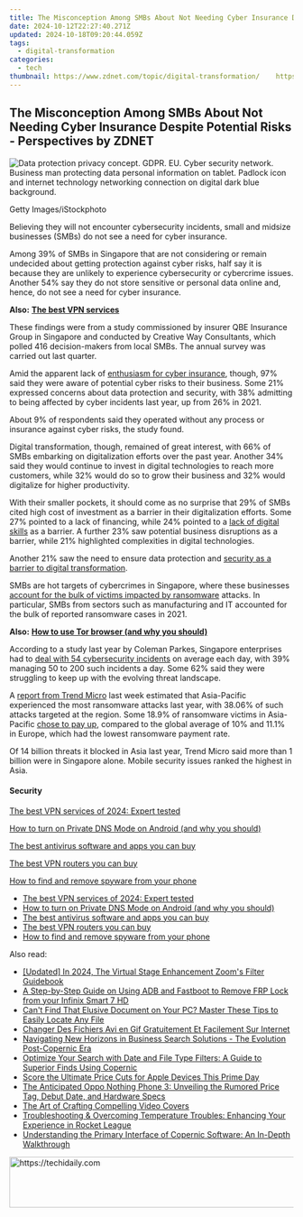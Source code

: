 ```yaml
---
title: The Misconception Among SMBs About Not Needing Cyber Insurance Despite Potential Risks - Perspectives by ZDNET
date: 2024-10-12T22:27:40.271Z
updated: 2024-10-18T09:20:44.059Z
tags:
  - digital-transformation
categories:
  - tech
thumbnail: https://www.zdnet.com/topic/digital-transformation/    https://www.zdnet.com/a/img/resize/5e853fd988fb59930cbafade579f835b867fa3a7/2019/03/12/a0a80a45-774f-40b7-8b57-ab6c79dd81f8/istock-962094400.jpg?width=170&height=128&fit=crop&auto=webp
---
```


## The Misconception Among SMBs About Not Needing Cyber Insurance Despite Potential Risks - Perspectives by ZDNET

![Data protection privacy concept. GDPR. EU. Cyber security network. Business man protecting data personal information on tablet. Padlock icon and internet technology networking connection on digital dark blue background.](https://www.zdnet.com/a/img/resize/e2d0b16e62f5cee35527e982d19a5d55bc94734c/2019/03/12/a0a80a45-774f-40b7-8b57-ab6c79dd81f8/istock-962094400.jpg?auto=webp&width=1280)

Getty Images/iStockphoto

Believing they will not encounter cybersecurity incidents, small and midsize businesses (SMBs) do not see a need for cyber insurance. 

Among 39% of SMBs in Singapore that are not considering or remain undecided about getting protection against cyber risks, half say it is because they are unlikely to experience cybersecurity or cybercrime issues. Another 54% say they do not store sensitive or personal data online and, hence, do not see a need for cyber insurance. 

**Also:** [**The best VPN services**](https://www.zdnet.com/article/best-vpn/)

These findings were from a study commissioned by insurer QBE Insurance Group in Singapore and conducted by Creative Way Consultants, which polled 416 decision-makers from local SMBs. The annual survey was carried out last quarter. 

Amid the apparent lack of [enthusiasm for cyber insurance](https://www.zdnet.com/article/singapore-smbs-keen-on-cyber-insurance-concern-about-data-security/), though, 97% said they were aware of potential cyber risks to their business. Some 21% expressed concerns about data protection and security, with 38% admitting to being affected by cyber incidents last year, up from 26% in 2021\. 

About 9% of respondents said they operated without any process or insurance against cyber risks, the study found. 

Digital transformation, though, remained of great interest, with 66% of SMBs embarking on digitalization efforts over the past year. Another 34% said they would continue to invest in digital technologies to reach more customers, while 32% would do so to grow their business and 32% would digitalize for higher productivity. 

With their smaller pockets, it should come as no surprise that 29% of SMBs cited high cost of investment as a barrier in their digitalization efforts. Some 27% pointed to a lack of financing, while 24% pointed to a [lack of digital skills](https://www.zdnet.com/article/cybersecurity-skills-concerns-hamper-singapore-smb-digitalisation-efforts/) as a barrier. A further 23% saw potential business disruptions as a barrier, while 21% highlighted complexities in digital technologies. 

Another 21% saw the need to ensure data protection and [security as a barrier to digital transformation](https://www.zdnet.com/article/cybersecurity-skills-concerns-hamper-singapore-smb-digitalisation-efforts/). 

SMBs are hot targets of cybercrimes in Singapore, where these businesses [account for the bulk of victims impacted by ransomware](https://www.zdnet.com/article/singapore-clocks-higher-ransomware-attacks-warns-of-iot-risks/) attacks. In particular, SMBs from sectors such as manufacturing and IT accounted for the bulk of reported ransomware cases in 2021\. 

**Also:** [**How to use Tor browser (and why you should)**](https://www.zdnet.com/article/how-to-use-tor-browser-and-why-you-should/)

According to a study last year by Coleman Parkes, Singapore enterprises had to [deal with 54 cybersecurity incidents](https://www.zdnet.com/article/singapore-firms-see-54-cybersecurity-incidents-daily-struggle-to-keep-up/) on average each day, with 39% managing 50 to 200 such incidents a day. Some 62% said they were struggling to keep up with the evolving threat landscape. 

A [report from Trend Micro](https://www.trendmicro.com/vinfo/us/security/research-and-analysis/threat-reports/roundup/rethinking-tactics-annual-cybersecurity-roundup-2022) last week estimated that Asia-Pacific experienced the most ransomware attacks last year, with 38.06% of such attacks targeted at the region. Some 18.9% of ransomware victims in Asia-Pacific [chose to pay up](https://www.zdnet.com/article/faced-with-likelihood-of-ransomware-attacks-businesses-still-choosing-to-pay-up/), compared to the global average of 10% and 11.1% in Europe, which had the lowest ransomware payment rate. 

Of 14 billion threats it blocked in Asia last year, Trend Micro said more than 1 billion were in Singapore alone. Mobile security issues ranked the highest in Asia. 

#### Security

[The best VPN services of 2024: Expert tested](https://www.zdnet.com/article/best-vpn/ "The best VPN services of 2024: Expert tested")

[How to turn on Private DNS Mode on Android (and why you should)](https://www.zdnet.com/article/how-to-turn-on-private-dns-mode-on-android-and-why-you-should/ "How to turn on Private DNS Mode on Android (and why you should)")

[The best antivirus software and apps you can buy](https://www.zdnet.com/article/best-antivirus/ "The best antivirus software and apps you can buy")

[The best VPN routers you can buy](https://www.zdnet.com/article/best-vpn-router/ "The best VPN routers you can buy")

[How to find and remove spyware from your phone](https://www.zdnet.com/article/how-to-find-and-remove-spyware-from-your-phone/ "How to find and remove spyware from your phone")

* [The best VPN services of 2024: Expert tested](https://www.zdnet.com/article/best-vpn/ "The best VPN services of 2024: Expert tested")
* [How to turn on Private DNS Mode on Android (and why you should)](https://www.zdnet.com/article/how-to-turn-on-private-dns-mode-on-android-and-why-you-should/ "How to turn on Private DNS Mode on Android (and why you should)")
* [The best antivirus software and apps you can buy](https://www.zdnet.com/article/best-antivirus/ "The best antivirus software and apps you can buy")
* [The best VPN routers you can buy](https://www.zdnet.com/article/best-vpn-router/ "The best VPN routers you can buy")
* [How to find and remove spyware from your phone](https://www.zdnet.com/article/how-to-find-and-remove-spyware-from-your-phone/ "How to find and remove spyware from your phone")

<ins class="adsbygoogle"
     style="display:block"
     data-ad-format="autorelaxed"
     data-ad-client="ca-pub-7571918770474297"
     data-ad-slot="1223367746"></ins>

<ins class="adsbygoogle"
     style="display:block"
     data-ad-client="ca-pub-7571918770474297"
     data-ad-slot="8358498916"
     data-ad-format="auto"
     data-full-width-responsive="true"></ins>

<span class="atpl-alsoreadstyle">Also read:</span>
<div><ul>
<li><a href="https://fox-glue.techidaily.com/updated-in-2024-the-virtual-stage-enhancement-zooms-filter-guidebook/"><u>[Updated] In 2024, The Virtual Stage Enhancement Zoom's Filter Guidebook</u></a></li>
<li><a href="https://bypass-frp.techidaily.com/a-step-by-step-guide-on-using-adb-and-fastboot-to-remove-frp-lock-from-your-infinix-smart-7-hd-by-drfone-android/"><u>A Step-by-Step Guide on Using ADB and Fastboot to Remove FRP Lock from your Infinix Smart 7 HD</u></a></li>
<li><a href="https://app-tips.techidaily.com/1723809009233-cant-find-that-elusive-document-on-your-pc-master-these-tips-to-easily-locate-any-file/"><u>Can't Find That Elusive Document on Your PC? Master These Tips to Easily Locate Any File</u></a></li>
<li><a href="https://some-guidance.techidaily.com/changer-des-fichiers-avi-en-gif-gratuitement-et-facilement-sur-internet/"><u>Changer Des Fichiers Avi en Gif Gratuitement Et Facilement Sur Internet</u></a></li>
<li><a href="https://app-tips.techidaily.com/navigating-new-horizons-in-business-search-solutions-the-evolution-post-copernic-era/"><u>Navigating New Horizons in Business Search Solutions - The Evolution Post-Copernic Era</u></a></li>
<li><a href="https://app-tips.techidaily.com/optimize-your-search-with-date-and-file-type-filters-a-guide-to-superior-finds-using-copernic/"><u>Optimize Your Search with Date and File Type Filters: A Guide to Superior Finds Using Copernic</u></a></li>
<li><a href="https://buynow-reviews.techidaily.com/score-the-ultimate-price-cuts-for-apple-devices-this-prime-day/"><u>Score the Ultimate Price Cuts for Apple Devices This Prime Day</u></a></li>
<li><a href="https://techno-recovery.techidaily.com/the-anticipated-oppo-nothing-phone-3-unveiling-the-rumored-price-tag-debut-date-and-hardware-specs/"><u>The Anticipated Oppo Nothing Phone 3: Unveiling the Rumored Price Tag, Debut Date, and Hardware Specs</u></a></li>
<li><a href="https://youtube-videos.techidaily.com/the-art-of-crafting-compelling-video-covers/"><u>The Art of Crafting Compelling Video Covers</u></a></li>
<li><a href="https://program-issues.techidaily.com/troubleshooting-and-overcoming-temperature-troubles-enhancing-your-experience-in-rocket-league/"><u>Troubleshooting & Overcoming Temperature Troubles: Enhancing Your Experience in Rocket League</u></a></li>
<li><a href="https://app-tips.techidaily.com/understanding-the-primary-interface-of-copernic-software-an-in-depth-walkthrough/"><u>Understanding the Primary Interface of Copernic Software: An In-Depth Walkthrough</u></a></li>
</ul></div>

<!-- affiliate ads begin -->
<a href="https://appsumo.8odi.net/c/5597632/2100533/7443" target="_top" id="2100533">
  <img src="//a.impactradius-go.com/display-ad/7443-2100533" border="0" alt="https://techidaily.com" width="728" height="90"/>
</a>
<img height="0" width="0" src="https://appsumo.8odi.net/i/5597632/2100533/7443" style="position:absolute;visibility:hidden;" border="0" />
<!-- affiliate ads end -->


